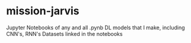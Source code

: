 # mission-jarvis
Jupyter Notebooks of any and all .pynb DL models that I make, including CNN's, RNN's
Datasets linked in the notebooks
